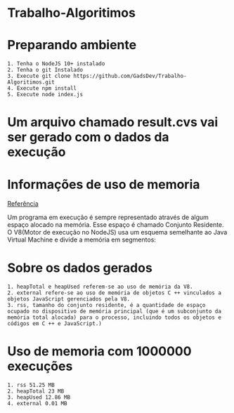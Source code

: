 # Trabalho-Algoritimos

# Preparando ambiente

    1. Tenha o NodeJS 10+ instalado
    2. Tenha o git Instalado
    3. Execute git clone https://github.com/GadsDev/Trabalho-Algoritimos.git
    4. Execute npm install
    5. Execute node index.js 

# Um arquivo chamado result.cvs vai ser gerado com o dados da execução

# Informações de uso de memoria

[Referência](https://nodejs.org/api/process.html#process_process_memoryusage)

Um programa em execução é sempre representado através de algum espaço alocado na memória. 
Esse espaço é chamado Conjunto Residente. O V8(Motor de execução no NodeJS) usa um esquema semelhante ao Java Virtual Machine e divide a memória em segmentos:

# Sobre os dados gerados
    1. heapTotal e heapUsed referem-se ao uso de memória da V8.
    2. external refere-se ao uso de memória de objetos C ++ vinculados a objetos JavaScript gerenciados pela V8.
    3. rss, tamanho do conjunto residente, é a quantidade de espaço ocupado no dispositivo de memória principal (que é um subconjunto da memória total alocada) para o processo, incluindo todos os objetos e códigos em C ++ e JavaScript.)
    

# Uso de memoria com 1000000 execuções
    1. rss 51.25 MB
    2. heapTotal 23 MB
    3. heapUsed 12.86 MB
    4. external 0.01 MB
    